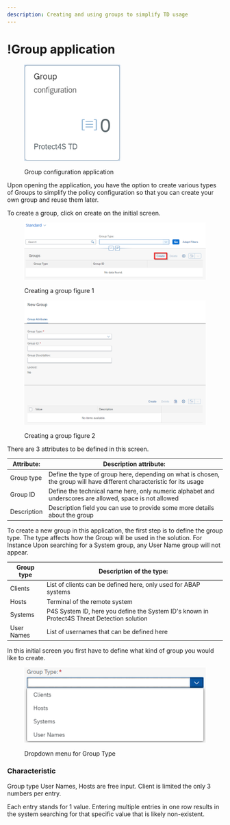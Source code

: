 ```yaml
---
description: Creating and using groups to simplify TD usage
---
```


# !Group application



<figure><img src="../.gitbook/assets/image (2) (1).png" alt=""><figcaption><p>Group configuration application</p></figcaption></figure>

Upon opening the application, you have the option to create various types of Groups to simplify the  policy configuration so that you can create your own group and reuse them later.



To create a group, click on create on the initial screen.

<figure><img src="../.gitbook/assets/image (1) (1).png" alt=""><figcaption><p>Creating a group figure 1</p></figcaption></figure>

<figure><img src="../.gitbook/assets/image (38).png" alt=""><figcaption><p>Creating a group figure 2</p></figcaption></figure>

There are 3 attributes to be defined in this screen.



| Attribute:  | Description attribute:                                                                                                 |
| ----------- | ---------------------------------------------------------------------------------------------------------------------- |
| Group type  | Define the type of group here, depending on what is chosen, the group will have different characteristic for its usage |
| Group ID    | Define the technical name here, only numeric alphabet and underscores are allowed, space is not allowed                |
| Description | Description field you can use to provide some more details about the group                                             |

To create a new group in this application, the first step is to define the group type. The type affects how the Group will be used in the solution. For Instance Upon searching for a System group, any User Name group will not appear.



| Group type | Description of the type:                                                                    |
| ---------- | ------------------------------------------------------------------------------------------- |
| Clients    | List of  clients can be defined here, only used for ABAP systems                            |
| Hosts      | Terminal of the remote system                                                               |
| Systems    | P4S System ID, here you define the System ID's known in Protect4S Threat Detection solution |
| User Names | List of usernames that can be defined here                                                  |

In this initial screen you first have to define what kind of group you would like to create.&#x20;



<figure><img src="../.gitbook/assets/image (28).png" alt=""><figcaption><p>Dropdown menu for Group Type</p></figcaption></figure>

### Characteristic

Group type User Names, Hosts are free input. Client is limited the only 3 numbers per entry.

Each entry stands for 1 value. Entering multiple entries in one row results in the system searching for that specific value that is likely non-existent.

